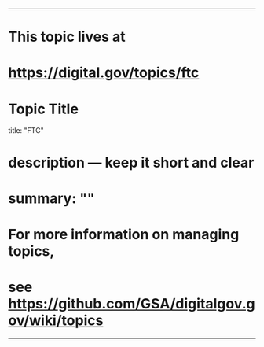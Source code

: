 
---
# This topic lives at
# https://digital.gov/topics/ftc

# Topic Title
title: "FTC"

# description — keep it short and clear
# summary: ""


# For more information on managing topics,
# see https://github.com/GSA/digitalgov.gov/wiki/topics
---